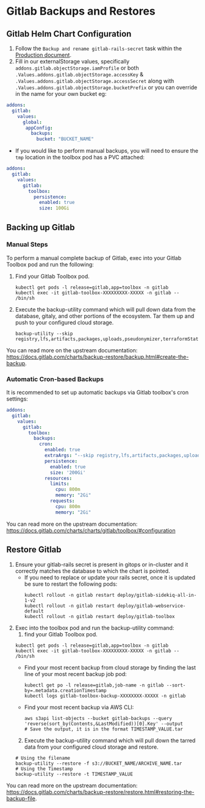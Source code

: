 # Gitlab Backups and Restores

## Gitlab Helm Chart Configuration

1. Follow the `Backup and rename gitlab-rails-secret` task within the [Production document](../../understanding-bigbang/configuration/sample-prod-config.md).
1. Fill in our externalStorage values, specifically `addons.gitlab.objectStorage.iamProfile` or both `.Values.addons.gitlab.objectStorage.accessKey` & `.Values.addons.gitlab.objectStorage.accessSecret` along with `.Values.addons.gitlab.objectStorage.bucketPrefix` or you can override in the name for your own bucket eg:
```yaml
addons:
  gitlab:
    values:
      global:
       appConfig:
         backups:
           bucket: "BUCKET_NAME"
```
* If you would like to perform manual backups, you will need to ensure the `tmp` location in the toolbox pod has a PVC attached:
```yaml
addons:
  gitlab:
    values:
      gitlab:
        toolbox:
          persistence:
            enabled: true
            size: 100Gi 
```

## Backing up Gitlab

### Manual Steps

To perform a manual complete backup of Gitlab, exec into your Gitlab Toolbox pod and run the following:
  1. Find your Gitlab Toolbox pod.
     ```shell
     kubectl get pods -l release=gitlab,app=toolbox -n gitlab
     kubectl exec -it gitlab-toolbox-XXXXXXXXX-XXXXX -n gitlab -- /bin/sh
     ```
  1. Execute the backup-utility command which will pull down data from the database, gitaly, and other portions of the ecosystem. Tar them up and push to your configured cloud storage.
     ```shell
     backup-utility --skip registry,lfs,artifacts,packages,uploads,pseudonymizer,terraformState,backups
     ```

You can read more on the upstream documentation: https://docs.gitlab.com/charts/backup-restore/backup.html#create-the-backup.

### Automatic Cron-based Backups

It is recommended to set up automatic backups via Gitlab toolbox's cron settings:
```yaml
addons:
  gitlab:
    values:
      gitlab:
        toolbox:
          backups:
            cron:
              enabled: true
              extraArgs: "--skip registry,lfs,artifacts,packages,uploads,pseudonymizer,terraformState,backups"
              persistence:
                enabled: true
                size: '200Gi'
              resources:
                limits:
                  cpu: 800m
                  memory: "2Gi"
                requests:
                  cpu: 800m
                  memory: "2Gi" 
```
You can read more on the upstream documentation: https://docs.gitlab.com/charts/charts/gitlab/toolbox/#configuration

## Restore Gitlab

1. Ensure your gitlab-rails secret is present in gitops or in-cluster and it correctly matches the database to which the chart is pointed.
   * If you need to replace or update your rails secret, once it is updated be sure to restart the following pods:
     ```shell
     kubectl rollout -n gitlab restart deploy/gitlab-sidekiq-all-in-1-v2
     kubectl rollout -n gitlab restart deploy/gitlab-webservice-default
     kubectl rollout -n gitlab restart deploy/gitlab-toolbox
     ```
2. Exec into the toolbox pod and run the backup-utility command:
   1. find your Gitlab Toolbox pod. 
     ```shell
     kubectl get pods -l release=gitlab,app=toolbox -n gitlab
     kubectl exec -it gitlab-toolbox-XXXXXXXXX-XXXXX -n gitlab -- /bin/sh
     ```
   * Find your most recent backup from cloud storage by finding the last line of your most recent backup job pod:
      ```shell
      kubectl get po -l release=gitlab,job-name -n gitlab --sort-by=.metadata.creationTimestamp
      kubectl logs gitlab-toolbox-backup-XXXXXXXX-XXXXX -n gitlab
      ```
   * Find your most recent backup via AWS CLI:
      ```shell
      aws s3api list-objects --bucket gitlab-backups --query 'reverse(sort_by(Contents,&LastModified))[0].Key' --output 
      # Save the output, it is in the format TIMESTAMP_VALUE.tar
      ```
   2. Execute the backup-utility command which will pull down the tarred data from your configured cloud storage and restore.
     ```shell
     # Using the filename
     backup-utility --restore -f s3://BUCKET_NAME/ARCHIVE_NAME.tar
     # Using the Timestamp
     backup-utility --restore -t TIMESTAMP_VALUE
     ```
You can read more on the upstream documentation: https://docs.gitlab.com/charts/backup-restore/restore.html#restoring-the-backup-file.
